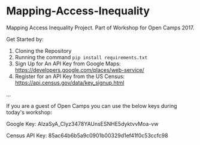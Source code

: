 # Mapping-Access-Inequality
Mapping Access Inequality Project. Part of Workshop for Open Camps 2017. 

Get Started by:
1. Cloning the Repository
2. Running the command `pip install requirements.txt`
3. Sign Up for An API Key from Google Maps: https://developers.google.com/places/web-service/
4. Register for an API Key from the US Census: https://api.census.gov/data/key_signup.html

...

If you are a guest of Open Camps you can use the below keys during today's workshop:

Google Key: AIzaSyA_Clyz3478YAUnsESNHE5dyktvvMoa-vw

Census API Key: 85ac64b6b5a9c0901b00329d1ef41f0c53ccfc98
